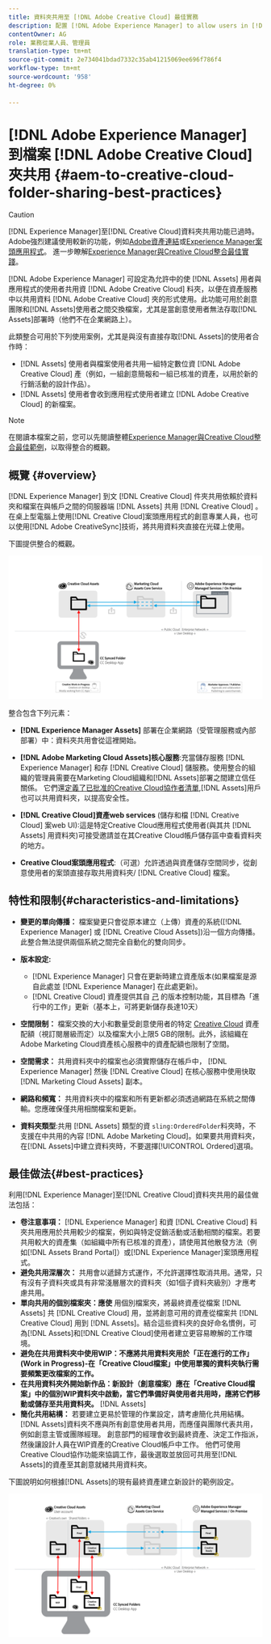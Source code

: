 ```yaml
---
title: 資料夾共用至 [!DNL Adobe Creative Cloud] 最佳實務
description: 配置 [!DNL Adobe Experience Manager] to allow users in [!DNL Experience Manager Assets] 以與Adobe Creative Cloud(CC)用戶交換資料夾。
contentOwner: AG
role: 業務從業人員、管理員
translation-type: tm+mt
source-git-commit: 2e734041bdad7332c35ab41215069ee696f786f4
workflow-type: tm+mt
source-wordcount: '958'
ht-degree: 0%

---
```



# [!DNL Adobe Experience Manager] 到檔案 [!DNL Adobe Creative Cloud] 夾共用  {#aem-to-creative-cloud-folder-sharing-best-practices}

>[!CAUTION]
>
>[!DNL Experience Manager]至[!DNL Creative Cloud]資料夾共用功能已過時。 Adobe強烈建議使用較新的功能，例如[Adobe資產連結](https://helpx.adobe.com/enterprise/admin-guide.html/enterprise/using/adobe-asset-link.ug.html)或[Experience Manager案頭應用程式](https://experienceleague.adobe.com/docs/experience-manager-desktop-app/using/using.html)。 進一步瞭解[Experience Manager與Creative Cloud整合最佳實踐](/help/assets/aem-cc-integration-best-practices.md)。

[!DNL Adobe Experience Manager] 可設定為允許中的使 [!DNL Assets] 用者與應用程式的使用者共用資 [!DNL Adobe Creative Cloud] 料夾，以便在資產服務中以共用資料 [!DNL Adobe Creative Cloud] 夾的形式使用。此功能可用於創意團隊和[!DNL Assets]使用者之間交換檔案，尤其是當創意使用者無法存取[!DNL Assets]部署時（他們不在企業網路上）。

此類整合可用於下列使用案例，尤其是與沒有直接存取[!DNL Assets]的使用者合作時：

* [!DNL Assets] 使用者與檔案使用者共用一組特定數位資 [!DNL Adobe Creative Cloud] 產（例如，一組創意簡報和一組已核准的資產，以用於新的行銷活動的設計作品）。
* [!DNL Assets] 使用者會收到應用程式使用者建立 [!DNL Adobe Creative Cloud] 的新檔案。

>[!NOTE]
>
>在閱讀本檔案之前，您可以先閱讀整體[Experience Manager與Creative Cloud整合最佳範例](/help/assets/aem-cc-integration-best-practices.md)，以取得整合的概觀。

## 概覽 {#overview}

[!DNL Experience Manager] 到文 [!DNL Creative Cloud] 件夾共用依賴於資料夾和檔案在與帳戶之間的伺服器端 [!DNL Assets] 共用 [!DNL Creative Cloud] 。在桌上型電腦上使用[!DNL Creative Cloud]案頭應用程式的創意專業人員，也可以使用[!DNL Adobe CreativeSync]技術，將共用資料夾直接在光碟上使用。

下圖提供整合的概觀。

![chlimage_1-179](assets/chlimage_1-406.png)

整合包含下列元素：

* **[!DNL Experience Manager Assets]** 部署在企業網路（受管理服務或內部部署）中：資料夾共用會從這裡開始。
* **[!DNL Adobe Marketing Cloud Assets]核心服務**:充當儲存服務 [!DNL Experience Manager] 和存 [!DNL Creative Cloud] 儲服務。使用整合的組織的管理員需要在Marketing Cloud組織和[!DNL Assets]部署之間建立信任關係。 它們還[定義了已批准的Creative Cloud協作者清單](https://experienceleague.adobe.com/docs/core-services/interface/assets/t-admin-add-cc-user.html),[!DNL Assets]用戶也可以共用資料夾，以提高安全性。

* **[!DNL Creative Cloud]資產web services** (儲存和檔 [!DNL Creative Cloud] 案web UI):這是特定Creative Cloud應用程式使用者(與其共 [!DNL Assets] 用資料夾)可接受邀請並在其Creative Cloud帳戶儲存區中查看資料夾的地方。
* **Creative Cloud案頭應用程式**:（可選）允許透過與資產儲存空間同步，從創意使用者的案頭直接存取共用資料夾/ [!DNL Creative Cloud] 檔案。

## 特性和限制{#characteristics-and-limitations}

* **變更的單向傳播：** 檔案變更只會從原本建立（上傳）資產的系統([!DNL Experience Manager] 或 [!DNL Creative Cloud Assets])沿一個方向傳播。此整合無法提供兩個系統之間完全自動化的雙向同步。
* **版本設定:**

   * [!DNL Experience Manager] 只會在更新時建立資產版本(如果檔案是源自此處並 [!DNL Experience Manager] 在此處更新)。
   * [!DNL Creative Cloud] 資產提供其自 [己](https://helpx.adobe.com/creative-cloud/help/versioning-faq.html) 的版本控制功能，其目標為「進行中的工作」更新（基本上，可將更新儲存長達10天）

* **空間限制：** 檔案交換的大小和數量受創意使用者的特定 [Creative Cloud](https://helpx.adobe.com/creative-cloud/kb/file-storage-quota.html) 資產配額（視訂閱層級而定）以及檔案大小上限5 GB的限制。此外，該組織在Adobe Marketing Cloud資產核心服務中的資產配額也限制了空間。

* **空間需求：** 共用資料夾中的檔案也必須實際儲存在帳戶中， [!DNL Experience Manager] 然後 [!DNL Creative Cloud] 在核心服務中使用快取 [!DNL Marketing Cloud Assets] 副本。
* **網路和頻寬：** 共用資料夾中的檔案和所有更新都必須透過網路在系統之間傳輸。您應確保僅共用相關檔案和更新。
* **資料夾類型**:共用 [!DNL Assets] 類型的資 `sling:OrderedFolder`料夾時，不支援在中共用的內容 [!DNL Adobe Marketing Cloud]。如果要共用資料夾，在[!DNL Assets]中建立資料夾時，不要選擇[!UICONTROL Ordered]選項。

## 最佳做法{#best-practices}

利用[!DNL Experience Manager]至[!DNL Creative Cloud]資料夾共用的最佳做法包括：

* **卷注意事項：** [!DNL Experience Manager] 和資 [!DNL Creative Cloud] 料夾共用應用於共用較少的檔案，例如與特定促銷活動或活動相關的檔案。若要共用較大的資產集（如組織中所有已核准的資產），請使用其他散發方法（例如[!DNL Assets Brand Portal]）或[!DNL Experience Manager]案頭應用程式。
* **避免共用深層次：** 共用會以遞歸方式運作，不允許選擇性取消共用。通常，只有沒有子資料夾或具有非常淺層層次的資料夾（如1個子資料夾級別）才應考慮共用。
* **單向共用的個別檔案夾：應使** 用個別檔案夾，將最終資產從檔案 [!DNL Assets] 共 [!DNL Creative Cloud] 用，並將創意可用的資產從檔案共 [!DNL Creative Cloud] 用到 [!DNL Assets]。結合這些資料夾的良好命名慣例，可為[!DNL Assets]和[!DNL Creative Cloud]使用者建立更容易瞭解的工作環境。
* **避免在共用資料夾中使用WIP：不應將共用資料夾用於「正在進行的工作」(Work in Progress)-在「Creative Cloud檔案」中使用單獨的資料夾執行需要頻繁更改檔案的工作。** 
* **在共用資料夾外開始新作品：新設計（創意檔案）應在「Creative Cloud檔案」中的個別WIP資料夾中啟動，當它們準備好與使用者共用時，應將它們移動或儲存至共用資料夾。**  [!DNL Assets] 
* **簡化共用結構：** 若要建立更易於管理的作業設定，請考慮簡化共用結構。[!DNL Assets]資料夾不應與所有創意使用者共用，而應僅與團隊代表共用，例如創意主管或團隊經理。 創意部門的經理會收到最終資產、決定工作指派，然後讓設計人員在WIP資產的Creative Cloud帳戶中工作。 他們可使用Creative Cloud協作功能來協調工作，最後選取並放回可共用至[!DNL Assets]的資產至其創意就緒共用資料夾。

下圖說明如何根據[!DNL Assets]的現有最終資產建立新設計的範例設定。

![chlimage_1-180](assets/chlimage_1-407.png)
